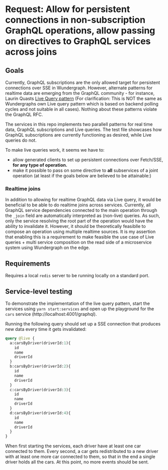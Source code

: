 # Request: Allow for persistent connections in non-subscription GraphQL operations, allow passing on directives to GraphQL services across joins

## Goals

Currently, GraphQL subscriptions are the only allowed target for persistent connections over SSE in Wundergraph. However, alternate patterns for realtime data are emerging from the GraphQL community - for instance, Laurin Quasts [Live Query pattern](https://github.com/n1ru4l/graphql-live-query) (For clarification: This is NOT the same as Wundergraphs own Live query pattern which is based on backend polling cycles and not suitable in all cases). Nothing about these patterns violate the GraphQL RFC.

The services in this repo implements two parallell patterns for real time data, GraphQL subscriptions and Live queries. The test file showcases how GraphQL subscriptions are currently functioning as desired, while Live queries do not.

To make live queries work, it seems we have to:
* allow generated clients to set up persistent connections over Fetch/SSE, __for any type of operation.__
* make it possible to pass on some directive to __all__ subservices of a joint operation (at least if the goals below are believed to be attainable:)

### Realtime joins

In addition to allowing for realtime GraphQL data via Live query, it would be beneficial to be able to do realtime joins across services. Currently, all GraphQL service dependencies connected to the main operation through the `_join` field are automatically interpreted as (non-live) queries. As such, only the service resolving the root part of the operation would have the ability to invalidate it. However, it should be theoretically feasiblle to compose an operation using multiple realtime sources. It is my assertion that enabling this is a requirement to make feasible the use case of Live queries + multi service composition on the read side of a microservice system using Wundergraph on the edge.

## Requirements

Requires a local `redis` server to be running locally on a standard port.

## Service-level testing

To demonstrate the implementation of the live query pattern, start the services using `yarn start:services`  and open up the playground for the `cars` service (http://localhost:4001/graphql).

Running the following query should set up a SSE connection that produces new data every time it gets invalidated:

```graphql
query @live {
  a:carsByDriver(driverId:1){
    id
    name
    driverId
  }
  b:carsByDriver(driverId:2){
    id
    name
    driverId
  }
  c:carsByDriver(driverId:3){
    id
    name
    driverId
  }
  d:carsByDriver(driverId:4){
    id
    name
    driverId
  }
}
```

When first starting the services, each driver have at least one car connected to them. Every second, a car gets redistributed to a new driver with at least one more car connected to them, so that in the end a single driver holds all the cars. At this point, no more events should be sent.